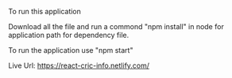 To run this application

Download all the file and run a commond "npm install" in node for application path for dependency file.

To run the application use "npm start"

Live Url: https://react-cric-info.netlify.com/
